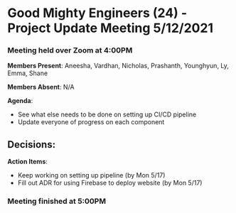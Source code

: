 # Good Mighty Engineers (24) - Project Update Meeting 5/12/2021

### Meeting held over Zoom at 4:00PM

**Members Present**: Aneesha, Vardhan, Nicholas, Prashanth, Younghyun, Ly, Emma, Shane

**Members Absent**: N/A

**Agenda**:
- See what else needs to be done on setting up CI/CD pipeline
- Update everyone of progress on each component

**Decisions**:
- 

**Action Items**:
- Keep working on setting up pipeline (by Mon 5/17)
- Fill out ADR for using Firebase to deploy website (by Mon 5/17)

### Meeting finished at 5:00PM